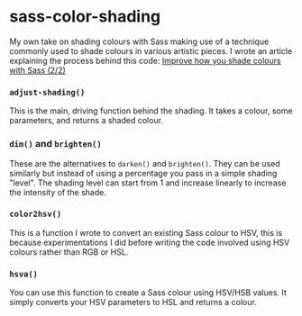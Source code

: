 # sass-color-shading
My own take on shading colours with Sass making use of a technique commonly used to shade colours in various artistic pieces. I wrote an article explaining the process behind this code: [Improve how you shade colours with Sass (2/2)](http://harryphillips.dev/#dynamic-colors-with-sass-part-2)

### ```adjust-shading()```
This is the main, driving function behind the shading. It takes a colour, some parameters, and returns a shaded colour.

### ```dim()``` and ```brighten()```
These are the alternatives to ```darken()``` and ```brighten()```. They can be used similarly but instead of using a percentage you pass in a simple shading "level". The shading level can start from 1 and increase linearly to increase the intensity of the shade.

### ```color2hsv()```
This is a function I wrote to convert an existing Sass colour to HSV, this is because experimentations I did before writing the code involved using HSV colours rather than RGB or HSL.

### ```hsva()```
You can use this function to create a Sass colour using HSV/HSB values. It simply converts your HSV parameters to HSL and returns a colour.

